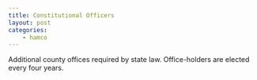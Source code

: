 ```yaml
---
title: Constitutional Officers
layout: post
categories:
    - hamco
---
```


Additional county offices required by state law. Office-holders are elected every four years.
